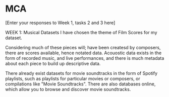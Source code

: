 # MCA
\[Enter your responses to Week 1, tasks 2 and 3 here\]

WEEK 1: Musical Datasets 
I have chosen the theme of Film Scores for my dataset. 

Considering much of these pieces will; have been createsd by composers, there are scores available, hence notated data. Acouostic data exists in the form of recorded music, and live performances, and there is much metadata about each piece to build up descriptive data. 

There already exist datasets for movie soundtracks in the form of Spotify playlists, such as playlists for particular movies or composers, or compilations like "Movie Soundtracks". There are also databases online, which allow you to browse and discover movie soundtracks.
